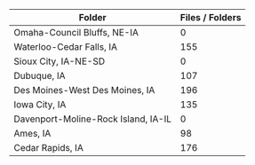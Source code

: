 | Folder                              |   Files / Folders |
|-------------------------------------|-------------------|
| Omaha-Council Bluffs, NE-IA         |                 0 |
| Waterloo-Cedar Falls, IA            |               155 |
| Sioux City, IA-NE-SD                |                 0 |
| Dubuque, IA                         |               107 |
| Des Moines-West Des Moines, IA      |               196 |
| Iowa City, IA                       |               135 |
| Davenport-Moline-Rock Island, IA-IL |                 0 |
| Ames, IA                            |                98 |
| Cedar Rapids, IA                    |               176 |
